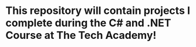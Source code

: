 # This repository will contain projects I complete during the C# and .NET Course at The Tech Academy!

